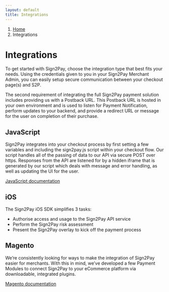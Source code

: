 ```yaml
---
layout: default
title: Integrations
---
```


<ol class="breadcrumb">
  <li><a href="/">Home</a></li>
  <li>Integrations</li>
</ol>

# Integrations

To get started with Sign2Pay, choose the integration type that best fits your needs. Using the credentials given to you in your Sign2Pay Merchant Admin, you can easily setup secure communication between your checkout page(s) and S2P.

The second requirement of integrating the full Sign2Pay payment solution includes providing us with a Postback URL. This Postback URL is hosted in your own environment and is used to listen for Payment Notification, perform updates to your backend, and provide a redirect URL or message for the user on completion of their purchase.

## JavaScript

Sign2Pay integrates into your checkout process by first setting a few variables and including the sign2pay.js script within your checkout flow. Our script handles all of the passing of data to our API via secure POST over https. Responses from the API are listened for by a hidden iframe that is generated by our script which deals with message and error handling, as well as updating the UI for the user.

[JavaScript documentation](/integrations/javascript/index.html)

## iOS

The Sign2Pay iOS SDK simplifies 3 tasks:

* Authorise access and usage to the Sign2Pay API service
* Perform the Sign2Pay risk assessment
* Present the Sign2Pay overlay to kick off the payment process

## Magento

We’re consistently looking for ways to make the integration of Sign2Pay easier for merchants. With this in mind, we’ve developed a few Payment Modules to connect Sign2Pay to your eCommerce platform via downloadable, integrated plugins.

[Magento documentation](/integrations/magento/index.html)
